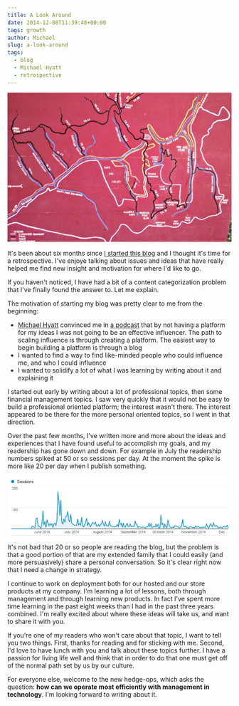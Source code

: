 ```yaml
---
title: A Look Around
date: 2014-12-08T11:39:48+00:00
tags: growth
author: Michael
slug: a-look-around
tags:
  - blog
  - Michael Hyatt
  - retrospective
---
```

<div class="full-width">
  <img src="/images/feature-a-look-around.jpg" alt="Look Around" />
</div>

It's been about six months since [I started this blog](/christmas-with-russians/) and I thought it's time for a retrospective. I've enjoye talking about issues and ideas that have really helped me find new insight and motivation for where I'd like to go.

If you haven't noticed, I have had a bit of a content categorization problem that I've finally found the answer to. Let me explain.

The motivation of starting my blog was pretty clear to me from the beginning:

  * [Michael Hyatt](http://michaelhyatt.com/) convinced me in [a podcast](http://michaelhyatt.com/093-10-reasons-every-leader-needs-a-blog-podcast.html) that by not having a platform for my ideas I was not going to be an effective influencer. The path to scaling influence is through creating a platform. The easiest way to begin building a platform is through a blog
  * I wanted to find a way to find like-minded people who could influence me, and who I could influence
  * I wanted to solidify a lot of what I was learning by writing about it and explaining it

I started out early by writing about a lot of professional topics, then some financial management topics. I saw very quickly that it would not be easy to build a professional oriented platform; the interest wasn't there. The interest appeared to be there for the more personal oriented topics, so I went in that direction.

Over the past few months, I've written more and more about the ideas and experiences that I have found useful to accomplish my goals, and my readership has gone down and down. For example in July the readership numbers spiked at 50 or so sessions per day. At the moment the spike is more like 20 per day when I publish something.

![Site Metrics](/images/post-assets/2014-12-08-a-look-around/site-metrics.png)

It's not bad that 20 or so people are reading the blog, but the problem is that a good portion of that are my extended family that I could easily (and more persuasively) share a personal conversation. So it's clear right now that I need a change in strategy.

I continue to work on deployment both for our hosted and our store products at my company. I'm learning a lot of lessons, both through management and through learning new products. In fact I've spent more time learning in the past eight weeks than I had in the past three years combined. I'm really excited about where these ideas will take us, and want to share it with you.

If you're one of my readers who won't care about that topic, I want to tell you two things. First, thanks for reading and for sticking with me. Second, I'd love to have lunch with you and talk about these topics further. I have a passion for living life well and think that in order to do that one must get off of the normal path set by us by our culture.

For everyone else, welcome to the new hedge-ops, which asks the question: **how can we operate most efficiently with management in technology**. I'm looking forward to writing about it.